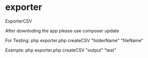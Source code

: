# exporter
ExporterCSV

After downloding the app please use composer update

For Testing:
php exporter.php createCSV "folderName" "fileName"

Example:
php exporter.php createCSV "output" "test"
